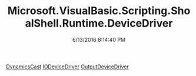﻿---
title: Microsoft.VisualBasic.Scripting.ShoalShell.Runtime.DeviceDriver
date: 6/13/2016 8:14:40 PM
---

[DynamicsCast](T-Microsoft.VisualBasic.Scripting.ShoalShell.Runtime.DeviceDriver.DynamicsCast.html)
[IODeviceDriver](T-Microsoft.VisualBasic.Scripting.ShoalShell.Runtime.DeviceDriver.IODeviceDriver.html)
[OutputDeviceDriver](T-Microsoft.VisualBasic.Scripting.ShoalShell.Runtime.DeviceDriver.OutputDeviceDriver.html)
